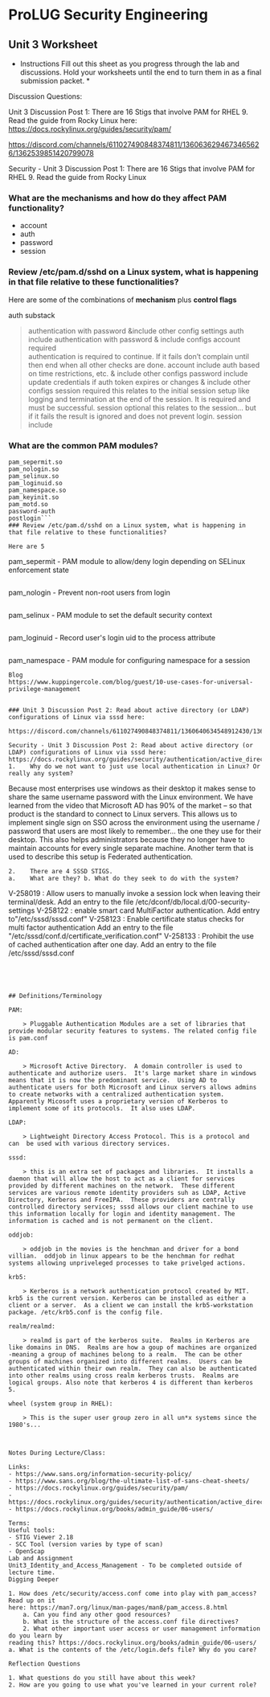 # ProLUG Security Engineering
## Unit 3 Worksheet

* Instructions
Fill out this sheet as you progress through the lab and discussions. Hold your worksheets until
the end to turn them in as a final submission packet. *

Discussion Questions:

Unit 3 Discussion Post 1: There are 16 Stigs that involve PAM for RHEL 9. Read the guide from Rocky Linux here: https://docs.rockylinux.org/guides/security/pam/

https://discord.com/channels/611027490848374811/1360636294673465626/1362539851420799078

Security - Unit 3 Discussion Post 1: There are 16 Stigs that involve PAM for RHEL 9. Read the guide from Rocky Linux
### What are the mechanisms and how do they affect PAM functionality?
- account
- auth
- password
- session
### Review /etc/pam.d/sshd on a Linux system, what is happening in that file relative to these functionalities?

Here are some of the combinations of **mechanism** plus **control flags** 

auth       substack
> authentication with password &include other config settings
auth       include 
>  authentication with password & include configs
account    required  
>  authentication is required to continue.  If it fails don’t complain until then end when all other checks are done.
account    include 
> auth based on time restrictions, etc. & include other configs
password   include 
> update credentials if auth token expires or changes & include other configs
session    required 
> this relates to the initial session setup like logging and termination at the end of the session.  It is required and must be successful.
session    optional 
> this relates to the session… but if it fails the result is ignored and does not prevent login.
session    include      
### What are the common PAM modules?

```
pam_sepermit.so
pam_nologin.so
pam_selinux.so 
pam_loginuid.so
pam_namespace.so
pam_keyinit.so
pam_motd.so
password-auth
postlogin```
### Review /etc/pam.d/sshd on a Linux system, what is happening in that file relative to these functionalities?

Here are 5 
```
pam_sepermit - PAM module to allow/deny login depending on SELinux enforcement state
```
```
pam_nologin - Prevent non-root users from login
```
```
pam_selinux - PAM module to set the default security context
```
```
pam_loginuid - Record user's login uid to the process attribute
```
```
pam_namespace - PAM module for configuring namespace for a session
```
Blog 
https://www.kuppingercole.com/blog/guest/10-use-cases-for-universal-privilege-management


### Unit 3 Discussion Post 2: Read about active directory (or LDAP) configurations of Linux via sssd here:

https://discord.com/channels/611027490848374811/1360640634548912430/1362897695643275306

Security - Unit 3 Discussion Post 2: Read about active directory (or LDAP) configurations of Linux via sssd here: https://docs.rockylinux.org/guides/security/authentication/active_directory_authentication/ 
1.    Why do we not want to just use local authentication in Linux? Or really any system?
```
Because most enterprises use windows as their desktop it makes sense to share the same username password with the Linux environment.  We have learned from the video that Microsoft AD has 90% of the market – so that product is the standard to connect to Linux servers.  This allows us to implement single sign on SSO across the environment using the username / password that users are most likely to remember… the one they use for their desktop.  This also helps administrators because they no longer have to maintain accounts for every single separate machine.  Another term that is used to describe this setup is Federated authentication.
```
2.    There are 4 SSSD STIGS.
a.    What are they? b. What do they seek to do with the system?
```
V-258019 : Allow users to manually invoke a session lock when leaving their terminal/desk.
Add an entry to the file /etc/dconf/db/local.d/00-security-settings
V-258122 : enable smart card MultiFactor authentication.
Add entry to"/etc/sssd/sssd.conf"
V-258123 : Enable certificate status checks for multi factor authentication 
Add an entry to the file "/etc/sssd/conf.d/certificate_verification.conf"
V-258133 :  Prohibit the use of cached authentication after one day.
Add an entry to the file /etc/sssd/sssd.conf
```




## Definitions/Terminology

PAM:

    > Pluggable Authentication Modules are a set of libraries that provide modular security features to systems. The related config file is pam.conf

AD:

    > Microsoft Active Directory.  A domain controller is used to authenticate and authorize users.  It's large market share in windows means that it is now the predominant service.  Using AD to authenticate users for both Microsoft and Linux servers allows admins to create networks with a centralized authentication system.  Apparently Micosoft uses a proprietary version of Kerberos to implement some of its protocols.  It also uses LDAP.

LDAP:

    > Lightweight Directory Access Protocol. This is a protocol and can  be used with various directory services.

sssd:

    > this is an extra set of packages and libraries.  It installs a daemon that will allow the host to act as a client for services provided by different machines on the network.  These different services are various remote identity providers suh as LDAP, Active Directory, Kerberos and FreeIPA.  These providers are centrally controlled directory services; sssd allows our client machine to use this information locally for login and identity management. The information is cached and is not permanent on the client.

oddjob:

    > oddjob in the movies is the henchman and driver for a bond villian.  oddjob in linux appears to be the henchman for redhat systems allowing unpriveleged processes to take privelged actions.

krb5:

    > Kerberos is a network authentication protocol created by MIT.  krb5 is the current version. Kerberos can be installed as either a client or a server.  As a client we can install the krb5-workstation package. /etc/krb5.conf is the config file.

realm/realmd:

    > realmd is part of the kerberos suite.  Realms in Kerberos are like domains in DNS.  Realms are how a goup of machines are organized -meaning a group of machines belong to a realm.  The can be other groups of machines organized into different realms.  Users can be authenticated within their own realm.  They can also be authenticated into other realms using cross realm kerberos trusts.  Realms are logical groups. Also note that kerberos 4 is different than kerberos 5.

wheel (system group in RHEL):

    > This is the super user group zero in all un*x systems since the 1980's...



Notes During Lecture/Class:

Links:
- https://www.sans.org/information-security-policy/
- https://www.sans.org/blog/the-ultimate-list-of-sans-cheat-sheets/
- https://docs.rockylinux.org/guides/security/pam/
- https://docs.rockylinux.org/guides/security/authentication/active_directory_authentication/
- https://docs.rockylinux.org/books/admin_guide/06-users/

Terms:
Useful tools:
- STIG Viewer 2.18
- SCC Tool (version varies by type of scan)
- OpenScap
Lab and Assignment
Unit3_Identity_and_Access_Management - To be completed outside of lecture time.
Digging Deeper

1. How does /etc/security/access.conf come into play with pam_access? Read up on it
here: https://man7.org/linux/man-pages/man8/pam_access.8.html
    a. Can you find any other good resources?
    b. What is the structure of the access.conf file directives?
    2. What other important user access or user management information do you learn by
reading this? https://docs.rockylinux.org/books/admin_guide/06-users/
a. What is the contents of the /etc/login.defs file? Why do you care?

Reflection Questions

1. What questions do you still have about this week?
2. How are you going to use what you've learned in your current role?
